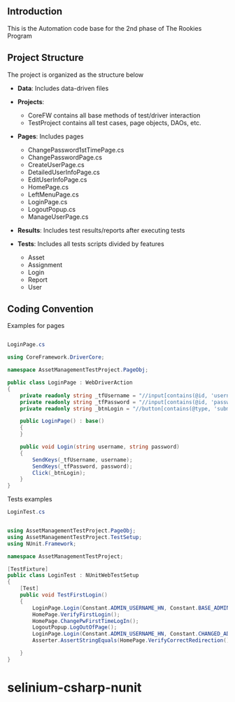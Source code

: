 ## Introduction

This is the Automation code base for the 2nd phase of The Rookies Program

## Project Structure

The project is organized as the structure below

- **Data**: Includes data-driven files
- **Projects**:
  - CoreFW contains all base methods of test/driver interaction
  - TestProject contains all test cases, page objects, DAOs, etc.
- **Pages**: Includes pages
  - ChangePassword1stTimePage.cs
  - ChangePasswordPage.cs
  - CreateUserPage.cs
  - DetailedUserInfoPage.cs
  - EditUserInfoPage.cs
  - HomePage.cs
  - LeftMenuPage.cs
  - LoginPage.cs
  - LogoutPopup.cs
  - ManageUserPage.cs

- **Results**: Includes test results/reports after executing tests
- **Tests**: Includes all tests scripts divided by features
  - Asset
  - Assignment
  - Login
  - Report
  - User

## Coding Convention

Examples for pages

```cs

LoginPage.cs

using CoreFramework.DriverCore;

namespace AssetManagementTestProject.PageObj;

public class LoginPage : WebDriverAction
{
    private readonly string _tfUsername = "//input[contains(@id, 'username')]";
    private readonly string _tfPassword = "//input[contains(@id, 'password')]";
    private readonly string _btnLogin = "//button[contains(@type, 'submit')]";

    public LoginPage() : base()
    {
    }

    public void Login(string username, string password)
    {
        SendKeys(_tfUsername, username);
        SendKeys(_tfPassword, password);
        Click(_btnLogin);
    }
}
```

Tests examples

```cs
LoginTest.cs


using AssetManagementTestProject.PageObj;
using AssetManagementTestProject.TestSetup;
using NUnit.Framework;

namespace AssetManagementTestProject;

[TestFixture]
public class LoginTest : NUnitWebTestSetup
{
    [Test]
    public void TestFirstLogin()
    {
        LoginPage.Login(Constant.ADMIN_USERNAME_HN, Constant.BASE_ADMIN_PASSWORD);
        HomePage.VerifyFirstLogin();
        HomePage.ChangePwFirstTimeLogIn();
        LogoutPopup.LogOutOfPage();
        LoginPage.Login(Constant.ADMIN_USERNAME_HN, Constant.CHANGED_ADMIN_PASSWORD);
        Asserter.AssertStringEquals(HomePage.VerifyCorrectRedirection(), Constant.BASE_URL);

    }
}
```
# selinium-csharp-nunit
